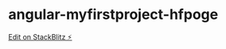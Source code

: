# angular-myfirstproject-hfpoge

[Edit on StackBlitz ⚡️](https://stackblitz.com/edit/angular-myfirstproject-hfpoge)
